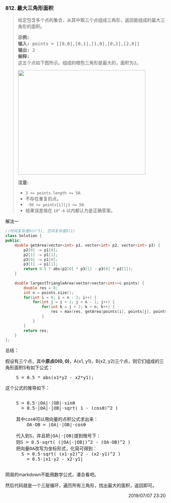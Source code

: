 ### 812. 最大三角形面积

> <div class="content__2ebE"><p>给定包含多个点的集合，从其中取三个点组成三角形，返回能组成的最大三角形的面积。</p>
> 
> <pre><strong>示例:</strong>
> <strong>输入:</strong> points = [[0,0],[0,1],[1,0],[0,2],[2,0]]
> <strong>输出:</strong> 2
> <strong>解释:</strong> 
> 这五个点如下图所示。组成的橙色三角形是最大的，面积为2。
> </pre>
> 
> <p><img style="height:328px; width:400px" src="https://s3-lc-upload.s3.amazonaws.com/uploads/2018/04/04/1027.png" alt=""></p>
> 
> <p><strong>注意: </strong></p>
> 
> <ul>
> 	<li><code>3 &lt;= points.length &lt;= 50</code>.</li>
> 	<li>不存在重复的点。</li>
> 	<li>&nbsp;<code>-50 &lt;= points[i][j] &lt;= 50</code>.</li>
> 	<li>结果误差值在&nbsp;<code>10^-6</code>&nbsp;以内都认为是正确答案。</li>
> </ul>
> </div>

解法一

```cpp
//时间复杂度O(n^3), 空间复杂度O(1)
class Solution {
public:
    double getArea(vector<int> p1, vector<int> p2, vector<int> p3) {
        p2[0] -= p1[0];
        p2[1] -= p1[1];
        p3[0] -= p1[0];
        p3[1] -= p1[1];
        return 0.5 * abs(p2[0] * p3[1] - p3[0] * p2[1]);
    }
    
    double largestTriangleArea(vector<vector<int>>& points) {
        double res = 0;
        int n = points.size();
        for(int i = 0; i < n - 2; i++) {
            for(int j = i + 1; j < n - 1; j++) {
                for(int k = j + 1; k < n; k++) {
                    res = max(res, getArea(points[i], points[j], points[k]));
                }
            }
        }
        return res;
    }
};
```

总结：

假设有三个点，其中**原点O(0, 0)**，A(x1, y1)，B(x2, y2)三个点，则它们组成的三角形面积S有如下公式：
<pre>
    S = 0.5 * abs(x1*y2 - x2*y1);
</pre>

这个公式的推导如下：
<pre>

    S = 0.5·|OA|·|OB|·sinθ
      = 0.5·|OA|·|OB|·sqrt( 1 - (cosθ)^2 )
      
    其中cosθ可以用向量的点积公式求出来：
        OA·OB = |OA|·|OB|·cosθ
    
    代入到S，并且把|OA|·|OB|提到根号下：
    则S = 0.5·sqrt( (|OA|·|OB|)^2 - (OA·OB)^2 )
    把向量OA改写为坐标形式，化简可得到：
      S = 0.5·sqrt( (x1·y2)^2 - (x2·y1)^2 )
        = 0.5·|x1·y2 - x2·y1|
    
</pre>

网易的markdown不能用数学公式，凑合看吧。

然后代码就是一个三层循环，遍历所有三角形，找出最大的面积，返回即可。

<div style="text-align: right"> 2019/07/07 23:20 </div>